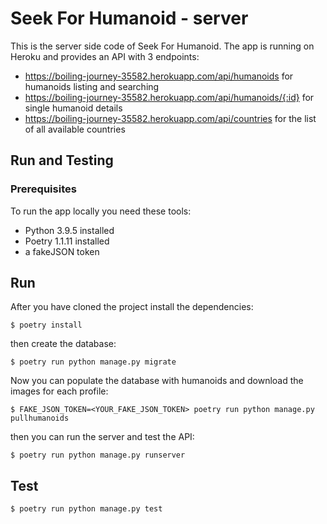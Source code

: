 # Seek For Humanoid - server

This is the server side code of Seek For Humanoid. The app is running on Heroku and provides an API with 3 endpoints:

- https://boiling-journey-35582.herokuapp.com/api/humanoids for humanoids listing and searching
- https://boiling-journey-35582.herokuapp.com/api/humanoids/{:id} for single humanoid details
- https://boiling-journey-35582.herokuapp.com/api/countries for the list of all available countries

## Run and Testing

### Prerequisites

To run the app locally you need these tools:

- Python 3.9.5 installed
- Poetry 1.1.11 installed
- a fakeJSON token

## Run

After you have cloned the project install the dependencies:

```
$ poetry install
```

then create the database:

```
$ poetry run python manage.py migrate
```

Now you can populate the database with humanoids and download the images for each profile:

```
$ FAKE_JSON_TOKEN=<YOUR_FAKE_JSON_TOKEN> poetry run python manage.py pullhumanoids
```

then you can run the server and test the API:

```
$ poetry run python manage.py runserver
```

## Test

```
$ poetry run python manage.py test
```
